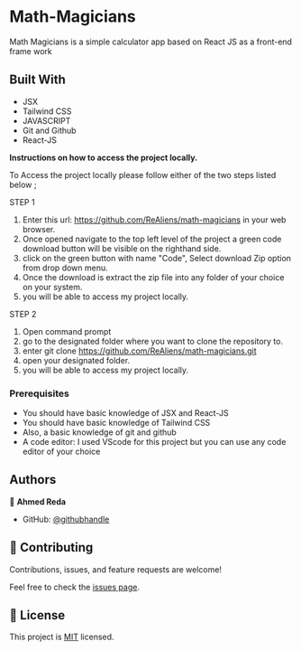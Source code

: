 # Math-Magicians

Math Magicians is a simple calculator app based on React JS as a front-end frame work
## Built With

- JSX
- Tailwind CSS
- JAVASCRIPT
- Git and Github
- React-JS



**Instructions on how to access the project locally.**

 To Access the project locally please follow either of the two steps listed below ;

STEP 1
1. Enter this url:  https://github.com/ReAliens/math-magicians in your web browser.
2. Once opened navigate to the top left level of the project a green code download button will be visible on the righthand side.
3. click on the green button with name "Code", Select download Zip option from drop down menu.
4. Once the download is extract the zip file into any folder of your choice on your system.
5. you will be able to access my project locally.

STEP 2
1. Open command prompt
2. go to the designated folder where you want to clone the repository to.
3. enter  git clone https://github.com/ReAliens/math-magicians.git
4. open your designated folder.
5. you will be able to access my project locally.


### Prerequisites
- You should have basic knowledge of JSX and React-JS
- You should have basic knowledge of Tailwind CSS
- Also, a basic knowledge of git and github
- A code editor: I used VScode for this project but you can use any code editor of your choice



## Authors

👤 **Ahmed Reda**
 

- GitHub: [@githubhandle](https://github.com/ReAliens)


## 🤝 Contributing

Contributions, issues, and feature requests are welcome!

Feel free to check the [issues page](../../issues/).



## 📝 License

This project is [MIT](./MIT.md) licensed.